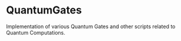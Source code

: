 # QuantumGates
Implementation of various Quantum Gates and other scripts related to Quantum Computations.
